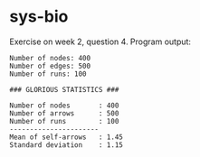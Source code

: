 # sys-bio
Exercise on week 2, question 4.
Program output:

    Number of nodes: 400
    Number of edges: 500
    Number of runs: 100

    ### GLORIOUS STATISTICS ###

    Number of nodes       : 400
    Number of arrows      : 500
    Number of runs        : 100
    ----------------------
    Mean of self-arrows   : 1.45
    Standard deviation    : 1.15